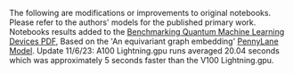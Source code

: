 The following are modifications or improvements to original notebooks. Please refer to the authors' models for the published primary work.
Notebooks results added to the [Benchmarking Quantum Machine Learning Devices PDF](https://www.chemicalqdevice.com/benchmarking-quantum-machine-learning-devices), Based on the 'An equivariant graph embedding' [PennyLane Model](https://pennylane.ai/qml/demos/tutorial_equivariant_graph_embedding). Update 11/6/23: A100 Lightning.gpu runs averaged 20.04 seconds which was approximately 5 seconds faster than the V100 Lightning.gpu. 
